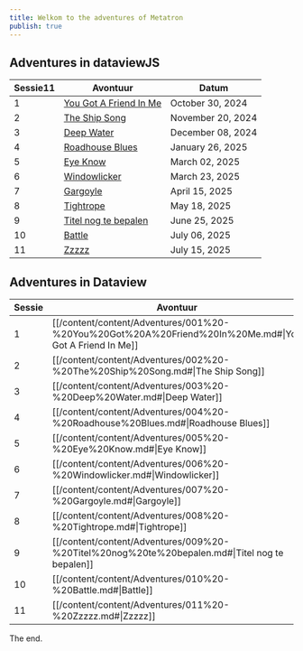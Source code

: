 ```yaml
---
title: Welkom to the adventures of Metatron
publish: true
---
```

## Adventures in dataviewJS
|Sessie11|Avontuur|Datum|
|---|---|---|
|1|[You Got A Friend In Me](/content/content/Adventures/001%2520-%2520You%2520Got%2520A%2520Friend%2520In%2520Me.md#)|October 30, 2024|
|2|[The Ship Song](/content/content/Adventures/002%2520-%2520The%2520Ship%2520Song.md#)|November 20, 2024|
|3|[Deep Water](/content/content/Adventures/003%2520-%2520Deep%2520Water.md#)|December 08, 2024|
|4|[Roadhouse Blues](/content/content/Adventures/004%2520-%2520Roadhouse%2520Blues.md#)|January 26, 2025|
|5|[Eye Know](/content/content/Adventures/005%2520-%2520Eye%2520Know.md#)|March 02, 2025|
|6|[Windowlicker](/content/content/Adventures/006%2520-%2520Windowlicker.md#)|March 23, 2025|
|7|[Gargoyle](/content/content/Adventures/007%2520-%2520Gargoyle.md#)|April 15, 2025|
|8|[Tightrope](/content/content/Adventures/008%2520-%2520Tightrope.md#)|May 18, 2025|
|9|[Titel nog te bepalen](/content/content/Adventures/009%2520-%2520Titel%2520nog%2520te%2520bepalen.md#)|June 25, 2025|
|10|[Battle](/content/content/Adventures/010%2520-%2520Battle.md#)|July 06, 2025|
|11|[Zzzzz](/content/content/Adventures/011%2520-%2520Zzzzz.md#)|July 15, 2025|

## Adventures in Dataview
| Sessie | Avontuur                                                                       | Datum             |
| ------ | ------------------------------------------------------------------------------ | ----------------- |
| 1      | [[/content/content/Adventures/001%20-%20You%20Got%20A%20Friend%20In%20Me.md#\|You Got A Friend In Me]] | October 30, 2024  |
| 2      | [[/content/content/Adventures/002%20-%20The%20Ship%20Song.md#\|The Ship Song]]                   | November 20, 2024 |
| 3      | [[/content/content/Adventures/003%20-%20Deep%20Water.md#\|Deep Water]]                         | December 08, 2024 |
| 4      | [[/content/content/Adventures/004%20-%20Roadhouse%20Blues.md#\|Roadhouse Blues]]               | January 26, 2025  |
| 5      | [[/content/content/Adventures/005%20-%20Eye%20Know.md#\|Eye Know]]                             | March 02, 2025    |
| 6      | [[/content/content/Adventures/006%20-%20Windowlicker.md#\|Windowlicker]]                     | March 23, 2025    |
| 7      | [[/content/content/Adventures/007%20-%20Gargoyle.md#\|Gargoyle]]                             | April 15, 2025    |
| 8      | [[/content/content/Adventures/008%20-%20Tightrope.md#\|Tightrope]]                           | May 18, 2025      |
| 9      | [[/content/content/Adventures/009%20-%20Titel%20nog%20te%20bepalen.md#\|Titel nog te bepalen]]     | June 25, 2025     |
| 10     | [[/content/content/Adventures/010%20-%20Battle.md#\|Battle]]                                 | July 06, 2025     |
| 11     | [[/content/content/Adventures/011%20-%20Zzzzz.md#\|Zzzzz]]                                   | July 15, 2025     |


The end.
